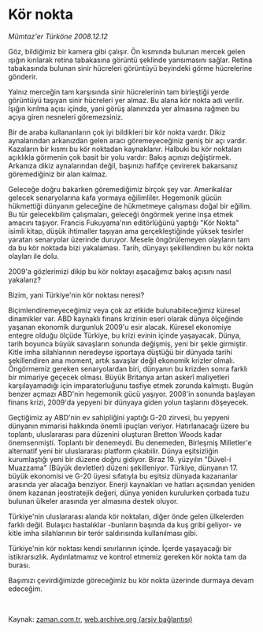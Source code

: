 # Kör nokta

*Mümtaz'er Türköne 2008.12.12*

<tr><td class="metin" colspan="2" style="padding-top: 20px; padding-left: 5px; padding-right: 10px;">Göz, bildiğimiz bir kamera gibi çalışır. Ön kısmında bulunan mercek gelen ışığın kırılarak retina tabakasına görüntü şeklinde yansımasını sağlar. Retina tabakasında bulunan sinir hücreleri görüntüyü beyindeki görme hücrelerine gönderir.</td></tr><tr><td class="metin" colspan="2" style="padding-top: 20px; padding-left: 5px; padding-right: 10px;"><p> Yalnız merceğin tam karşısında sinir hücrelerinin tam birleştiği yerde görüntüyü taşıyan sinir hücreleri yer almaz. Bu alana kör nokta adı verilir. Işığın kırılma açısı içinde, yani görüş alanınızda yer almasına rağmen bu açıya giren nesneleri göremezsiniz. 
<p>Bir de araba kullananların çok iyi bildikleri bir kör nokta vardır. Dikiz aynalarından arkanızdan gelen aracı göremeyeceğiniz geniş bir açı vardır. Kazaların bir kısmı bu kör noktadan kaynaklanır. Halbuki bu kör noktaları açıklıkla görmenin çok basit bir yolu vardır: Bakış açınızı değiştirmek. Arkanıza dikiz aynalarından değil, başınızı hafifçe çevirerek bakarsanız göremediğiniz bir alan kalmaz.
<p>Geleceğe doğru bakarken göremediğimiz birçok şey var. Amerikalılar gelecek senaryolarına kafa yormaya eğilimliler. Hegemonik gücün hükmettiği dünyanın geleceğine de hükmetmeye çalışması doğal bir eğilim. Bu tür gelecekbilim çalışmaları, geleceği öngörmek yerine inşa etmek amacını taşıyor. Francis Fukuyama'nın editörlüğünü yaptığı "Kör Nokta" isimli kitap, düşük ihtimaller taşıyan ama gerçekleştiğinde yüksek tesirler yaratan senaryolar üzerinde duruyor. Mesele öngörülemeyen olayların tam da bu kör noktada bizi yakalaması. Tarih, dünyayı şekillendiren bu kör nokta olayları ile dolu.
<p>2009'a gözlerimizi dikip bu kör noktayı aşacağımız bakış açısını nasıl yakalarız?
<p>Bizim, yani Türkiye'nin kör noktası neresi?
<p>Biçimlendiremeyeceğimiz veya çok az etkide bulunabileceğimiz küresel dinamikler var. ABD kaynaklı finans krizinin eseri olarak dünya ölçeğinde yaşanan ekonomik durgunluk 2009'u esir alacak. Küresel ekonomiye entegre olduğu ölçüde Türkiye, bu krizi evinin içinde yaşayacak. Dünya, tarih boyunca büyük savaşların sonunda değişmiş, yeni bir şekle girmiştir. Kitle imha silahlarının neredeyse işportaya düştüğü bir dünyada tarihi şekillendiren ana moment, artık savaşlar değil ekonomik krizler olmalı. Öngörmemiz gereken senaryolardan biri, dünyanın bu krizden sonra farklı bir mimariye geçecek olması. Büyük Britanya artan askerî maliyetleri karşılayamadığı için imparatorluğunu tasfiye etmek zorunda kalmıştı. Bugün benzer açmazı ABD'nin hegemonik gücü yaşıyor. 2008'in sonunda başlayan finans krizi, 2009'da yepyeni bir dünyaya giden yolun taşlarını döşeyecek.
<p>Geçtiğimiz ay ABD'nin ev sahipliğini yaptığı G-20 zirvesi, bu yepyeni dünyanın mimarisi hakkında önemli ipuçları veriyor. Hatırlanacağı üzere bu toplantı, uluslararası para düzenini oluşturan Bretton Woods kadar önemsenmişti. Toplantı bir denemeydi. Bu denemeden, Birleşmiş Milletler'e alternatif yeni bir uluslararası platform çıkabilir. Dünya eşitsizliğin kurumlaştığı yeni bir düzene doğru gidiyor. Biraz 19. yüzyılın "Düvel-i Muazzama" (Büyük devletler) düzeni şekilleniyor. Türkiye, dünyanın 17. büyük ekonomisi ve G-20 üyesi sıfatıyla bu eşitsiz dünyada kazananlar arasında yer alacağa benziyor. Enerji kaynakları ve hatları açısından yeniden önem kazanan jeostratejik değeri, dünya yeniden kurulurken çorbada tuzu bulunan ülkeler arasında yer almasına destek oluyor.
<p>Türkiye'nin uluslararası alanda kör noktaları, diğer önde gelen ülkelerden farklı değil. Bulaşıcı hastalıklar -bunların başında da kuş gribi geliyor- ve kitle imha silahlarının bir terör saldırısında kullanılması gibi.
<p>Türkiye'nin kör noktası kendi sınırlarının içinde. İçerde yaşayacağı bir istikrarsızlık. Aydınlatmamız ve kontrol etmemiz gereken kör nokta tam da burası.
<p>Başımızı çevirdiğimizde göreceğimiz bu kör nokta üzerinde durmaya devam edeceğim.
<p><br/></p></p></p></p></p></p></p></p></p></p></p></td></tr>

Kaynak: [zaman.com.tr](http://zaman.com.tr/yazar.do?yazino=769482), [web.archive.org (arşiv bağlantısı)](http://web.archive.org/web/20081221103754/http://www.zaman.com.tr:80/yazar.do?yazino=769482)
